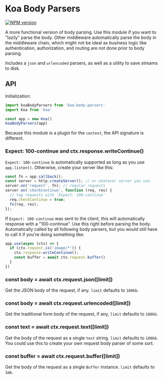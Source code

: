 
# Koa Body Parsers

[![NPM version][npm-image]][npm-url]

A more functional version of body parsing.
Use this module if you want to "lazily" parse the body.
Other middleware automatically parse the body in the middleware chain, which might not be ideal as business logic like authentication, authorization, and routing are not done prior to body parsing.

Includes a `json` and `urlencoded` parsers,
as well as a utility to save streams to disk.

## API

Initialization:

```js
import koaBodyParsers from 'koa-body-parsers'
import Koa from 'koa'

const app = new Koa()
koaBodyParsers(app)
```

Because this module is a plugin for the `context`, the API signature is different.

### Expect: 100-continue and ctx.response.writeContinue()

`Expect: 100-continue` is automatically supported as long as you use `app.listen()`.
Otherwise, create your server like this:

```js
const fn = app.callback();
const server = http.createServer(); // or whatever server you use
server.on('request', fn); // regular requests
server.on('checkContinue', function (req, res) {
  // tag requests with `Expect: 100-continue`
  req.checkContinue = true;
  fn(req, res);
});
```

If `Expect: 100-continue` was sent to the client,
this will automatically response with a "100-continue".
Use this right before parsing the body.
Automatically called by all following body parsers,
but you would still have to call it if you're doing something like:

```js
app.use(async (ctx) => {
  if (ctx.request.is('image/*')) {
    ctx.response.writeContinue();
    const buffer = await ctx.request.buffer()
  }
})
```

### const body = await ctx.request.json([limit])

Get the JSON body of the request, if any.
`limit` defaults to `100kb`.

### const body = await ctx.request.urlencoded([limit])

Get the traditional form body of the request, if any,
`limit` defaults to `100kb`.

### const text = await ctx.request.text([limit])

Get the body of the request as a single `text` string.
`limit` defaults to `100kb`.
You could use this to create your own request body parser of some sort.

### const buffer = await ctx.request.buffer([limit])

Get the body of the request as a single `Buffer` instance.
`limit` defaults to `1mb`.

[npm-image]: https://img.shields.io/npm/v/koa-body-parsers.svg?style=flat-square
[npm-url]: https://npmjs.org/package/koa-body-parsers
